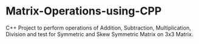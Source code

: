# Matrix-Operations-using-CPP
C++ Project to perform operations of Addition, Subtraction, Multiplication, Division and test for Symmetric and Skew Symmetric Matrix on 3x3 Matrix.
